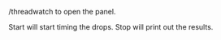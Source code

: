 /threadwatch to open the panel.

Start will start timing the drops.
Stop will print out the results.

